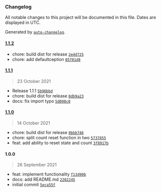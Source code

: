 ### Changelog

All notable changes to this project will be documented in this file. Dates are displayed in UTC.

Generated by [`auto-changelog`](https://github.com/CookPete/auto-changelog).

#### [1.1.2](https://github.com/simplyhexagonal/mono-context/compare/1.1.1...1.1.2)

- chore: build dist for release [`2edd725`](https://github.com/simplyhexagonal/mono-context/commit/2edd7250105933415f9f9758298304030544c9e8)
- chore: add defaultception [`05701d8`](https://github.com/simplyhexagonal/mono-context/commit/05701d8f90630c59d9b1d94bfe5635de2a829fec)

#### [1.1.1](https://github.com/simplyhexagonal/mono-context/compare/1.1.0...1.1.1)

> 23 October 2021

- Release 1.1.1 [`5b96bbd`](https://github.com/simplyhexagonal/mono-context/commit/5b96bbd11e20fd3f16c9fcf392103b0f66fcfdd9)
- chore: build dist for release [`8db9a23`](https://github.com/simplyhexagonal/mono-context/commit/8db9a23b55e4b1e49b456ca3a4f33b6df221aad5)
- docs: fix import typo [`5d098c0`](https://github.com/simplyhexagonal/mono-context/commit/5d098c0cfc8e63c94bfa80f95ce13ec2a22d3d62)

#### [1.1.0](https://github.com/simplyhexagonal/mono-context/compare/1.0.0...1.1.0)

> 14 October 2021

- chore: build dist for release [`9bbb746`](https://github.com/simplyhexagonal/mono-context/commit/9bbb746135432863530d72cd5d66e5da48e8ba33)
- chore: split count reset function in two [`5737855`](https://github.com/simplyhexagonal/mono-context/commit/57378550be483846421cbb4638e81643e5d222fe)
- feat: add ability to reset state and count [`3f8917b`](https://github.com/simplyhexagonal/mono-context/commit/3f8917b9a38af2c30c121d0cf3d774e0508cb783)

#### 1.0.0

> 26 September 2021

- feat: implement functionality [`f13d90b`](https://github.com/simplyhexagonal/mono-context/commit/f13d90b8d7aff1a3fe460b4e5144072d54560870)
- docs: add README.md [`2202245`](https://github.com/simplyhexagonal/mono-context/commit/220224544be1a27bf7c428038005c2a72a5d0b0f)
- initial commit [`5eca55f`](https://github.com/simplyhexagonal/mono-context/commit/5eca55f9ff9117d3efe82afe58dcd365c3ed208f)
